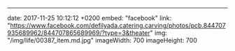 ---
date: 2017-11-25 10:12:12 +0200
embed: "facebook"
link: "https://www.facebook.com/defilyada.catering.carving/photos/pcb.844707935689962/844707865689969/?type=3&theater"
img: "/img/life/00387_item.md.jpg"
imageWidth: 700
imageHeight: 700

